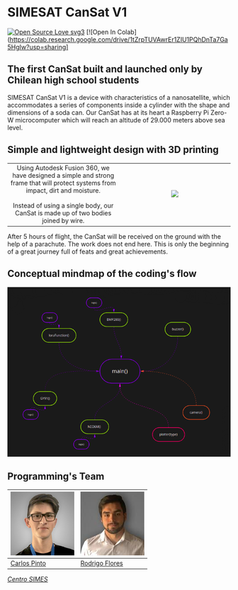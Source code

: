 # SIMESAT CanSat V1
[![Open Source Love svg3](https://badges.frapsoft.com/os/v3/open-source.svg?v=103)](https://github.com/ellerbrock/open-source-badges/) [![Open In Colab](https://colab.research.google.com/drive/1tZrpTUVAwrEr1ZIU1PQhDnTa7Ga5HgIw?usp=sharing]

## The first CanSat built and launched only by Chilean high school students

SIMESAT CanSat V1 is a device with characteristics of a nanosatellite, which accommodates a series of components inside a cylinder with the shape and dimensions of a soda can. Our CanSat has at its heart a Raspberry Pi Zero-W microcomputer which will reach an altitude of 29.000 meters above sea level.
<br>

## Simple and lightweight design with 3D printing
<table width="100%">
  <tr>
  <td width="50%" align='center'>
Using Autodesk Fusion 360, we have designed a simple and strong frame that will protect systems from impact, dirt and moisture.
<br><br>
Instead of using a single body, our CanSat is made up of two bodies joined by wire.
  </td>
  <td width="100%" align='center'>
<img src=https://raw.githubusercontent.com/CxrlosKenobi/CanSat-programming/main/assets/media/CanSat-Diseno-v4.gif>
  </td>
  </table>

After 5 hours of flight, the CanSat will be received on the ground with the help of a parachute.
The work does not end here. This is only the beginning of a great journey full of feats and great achievements.


## Conceptual mindmap of the coding's flow
![image](https://raw.githubusercontent.com/CxrlosKenobi/CanSat-programming/main/assets/images/flow.png)
<br><p align="center">

## Programming's Team
[![Carlos Pinto](https://raw.githubusercontent.com/CxrlosKenobi/CanSat-programming/main/assets/images/CarlosPinto.jpg)](https://www.linkedin.com/in/carloskenobi/) | [![Rodrigo Flores](https://raw.githubusercontent.com/CxrlosKenobi/CanSat-programming/main/assets/images/RodrigoFlores.jpeg)](https://www.linkedin.com/in/rodrigo-flores-549269160/)
---|---
[Carlos Pinto ](https://www.linkedin.com/in/carloskenobi/) |[Rodrigo Flores](http://linkedin.com/in/rodrigo-flores-549269160)





*[Centro SIMES](https://aeroespacial.centrosimes.cl/)*
